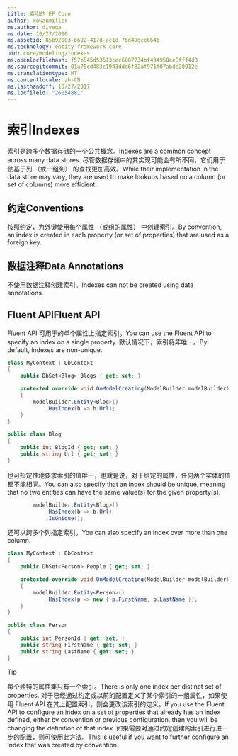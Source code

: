 ```yaml
---
title: 索引的 EF Core
author: rowanmiller
ms.author: divega
ms.date: 10/27/2016
ms.assetid: 85b92003-b692-417d-ac1d-76d40dce664b
ms.technology: entity-framework-core
uid: core/modeling/indexes
ms.openlocfilehash: f57b545d53613cec6887734bf434958ee8fff4d8
ms.sourcegitcommit: 01a75cd483c1943ddd6f82af971f07abde20912e
ms.translationtype: MT
ms.contentlocale: zh-CN
ms.lasthandoff: 10/27/2017
ms.locfileid: "26054881"
---
```

# <a name="indexes"></a><span data-ttu-id="a73bf-102">索引</span><span class="sxs-lookup"><span data-stu-id="a73bf-102">Indexes</span></span>

<span data-ttu-id="a73bf-103">索引是跨多个数据存储的一个公共概念。</span><span class="sxs-lookup"><span data-stu-id="a73bf-103">Indexes are a common concept across many data stores.</span></span> <span data-ttu-id="a73bf-104">尽管数据存储中的其实现可能会有所不同，它们用于使基于列 （或一组列） 的查找更加高效。</span><span class="sxs-lookup"><span data-stu-id="a73bf-104">While their implementation in the data store may vary, they are used to make lookups based on a column (or set of columns) more efficient.</span></span>

## <a name="conventions"></a><span data-ttu-id="a73bf-105">约定</span><span class="sxs-lookup"><span data-stu-id="a73bf-105">Conventions</span></span>

<span data-ttu-id="a73bf-106">按照约定，为外键使用每个属性 （或组的属性） 中创建索引。</span><span class="sxs-lookup"><span data-stu-id="a73bf-106">By convention, an index is created in each property (or set of properties) that are used as a foreign key.</span></span>

## <a name="data-annotations"></a><span data-ttu-id="a73bf-107">数据注释</span><span class="sxs-lookup"><span data-stu-id="a73bf-107">Data Annotations</span></span>

<span data-ttu-id="a73bf-108">不使用数据注释创建索引。</span><span class="sxs-lookup"><span data-stu-id="a73bf-108">Indexes can not be created using data annotations.</span></span>

## <a name="fluent-api"></a><span data-ttu-id="a73bf-109">Fluent API</span><span class="sxs-lookup"><span data-stu-id="a73bf-109">Fluent API</span></span>

<span data-ttu-id="a73bf-110">Fluent API 可用于的单个属性上指定索引。</span><span class="sxs-lookup"><span data-stu-id="a73bf-110">You can use the Fluent API to specify an index on a single property.</span></span> <span data-ttu-id="a73bf-111">默认情况下，索引将非唯一。</span><span class="sxs-lookup"><span data-stu-id="a73bf-111">By default, indexes are non-unique.</span></span>

<!-- [!code-csharp[Main](samples/core/Modeling/FluentAPI/Samples/Index.cs?highlight=7,8)] -->
``` csharp
class MyContext : DbContext
{
    public DbSet<Blog> Blogs { get; set; }

    protected override void OnModelCreating(ModelBuilder modelBuilder)
    {
        modelBuilder.Entity<Blog>()
            .HasIndex(b => b.Url);
    }
}

public class Blog
{
    public int BlogId { get; set; }
    public string Url { get; set; }
}
```

<span data-ttu-id="a73bf-112">也可指定性地要求索引的值唯一，也就是说，对于给定的属性，任何两个实体的值都不能相同。</span><span class="sxs-lookup"><span data-stu-id="a73bf-112">You can also specify that an index should be unique, meaning that no two entities can have the same value(s) for the given property(s).</span></span>

<!-- [!code-csharp[Main](samples/core/Modeling/FluentAPI/Samples/IndexUnique.cs?highlight=3)] -->
``` csharp
        modelBuilder.Entity<Blog>()
            .HasIndex(b => b.Url)
            .IsUnique();
```

<span data-ttu-id="a73bf-113">还可以跨多个列指定索引。</span><span class="sxs-lookup"><span data-stu-id="a73bf-113">You can also specify an index over more than one column.</span></span>

<!-- [!code-csharp[Main](samples/core/Modeling/FluentAPI/Samples/IndexComposite.cs?highlight=7,8)] -->
``` csharp
class MyContext : DbContext
{
    public DbSet<Person> People { get; set; }

    protected override void OnModelCreating(ModelBuilder modelBuilder)
    {
        modelBuilder.Entity<Person>()
            .HasIndex(p => new { p.FirstName, p.LastName });
    }
}

public class Person
{
    public int PersonId { get; set; }
    public string FirstName { get; set; }
    public string LastName { get; set; }
}
```

> [!TIP]  
> <span data-ttu-id="a73bf-114">每个独特的属性集只有一个索引。</span><span class="sxs-lookup"><span data-stu-id="a73bf-114">There is only one index per distinct set of properties.</span></span> <span data-ttu-id="a73bf-115">对于已经通过约定或以前的配置定义了某个索引的一组属性，如果使用 Fluent API 在其上配置索引，则会更改该索引的定义。</span><span class="sxs-lookup"><span data-stu-id="a73bf-115">If you use the Fluent API to configure an index on a set of properties that already has an index defined, either by convention or previous configuration, then you will be changing the definition of that index.</span></span> <span data-ttu-id="a73bf-116">如果需要对通过约定创建的索引进行进一步的配置，则可使用此方法。</span><span class="sxs-lookup"><span data-stu-id="a73bf-116">This is useful if you want to further configure an index that was created by convention.</span></span>
